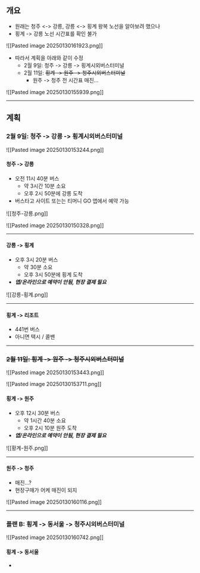 ## 개요
- 원래는 청주 <-> 강릉, 강릉 <-> 횡계 왕복 노선을 알아보려 했으나
- 횡계 -> 강릉 노선 시간표를 확인 불가

![[Pasted image 20250130161923.png]]

- 따라서 계획을 아래와 같이 수정
	- 2월 9일: 청주 -> 강릉 -> 횡계시외버스터미널
	- 2월 11일: ~~횡계 -> 원주 -> 청주시외버스터미널~~
		- 원주 -> 청주 전 시간표 매진...

![[Pasted image 20250130155939.png]]

---
## 계획
### 2월 9일: 청주 -> 강릉 -> 횡계시외버스터미널

![[Pasted image 20250130153244.png]]

#### 청주 -> 강릉
- 오전 11시 40분 버스
	- 약 3시간 10분 소요
	- 오후 2시 50분에 강릉 도착
- 버스타고 사이트 또는는 티머니 GO 앱에서 예약 가능

![[청주-강릉.png]]

![[Pasted image 20250130150328.png]]

---
#### 강릉 -> 횡계
- 오후 3시 20분 버스
	- 약 30분 소요
	- 오후 3시 50분에 횡계 도착
- ***앱/온라인으로 예약이 안됨, 현장 결제 필요***

![[강릉-횡계.png]]

---
#### 횡계 -> 리조트
- 441번 버스
- 아니면 택시 / 콜밴

---
### ~~2월 11일: 횡계 -> 원주 -> 청주시외버스터미널~~

![[Pasted image 20250130153443.png]]

![[Pasted image 20250130153711.png]]

#### 횡계 -> 원주
- 오후 12시 30분 버스
	- 약 1시간 40분 소요
	- 오후 2시 10분 원주 도착
- ***앱/온라인으로 예약이 안됨, 현장 결제 필요***

![[황계-원주.png]]

---
#### 원주 -> 청주
- 매진...?
- 현장구매가 어케 매진이 되지

![[Pasted image 20250130160116.png]]

---
### 플랜 B: 횡계 -> 동서울 -> 청주시외버스터미널

![[Pasted image 20250130160742.png]]

#### 횡계 -> 동서울
- 